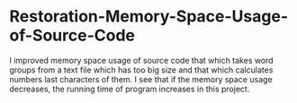 # Restoration-Memory-Space-Usage-of-Source-Code

I improved memory space usage of source code that which takes word groups from a text file which has too big size and that which 
calculates numbers last characters of them. I see that if the memory space usage decreases, the running time of program increases in 
this project.
